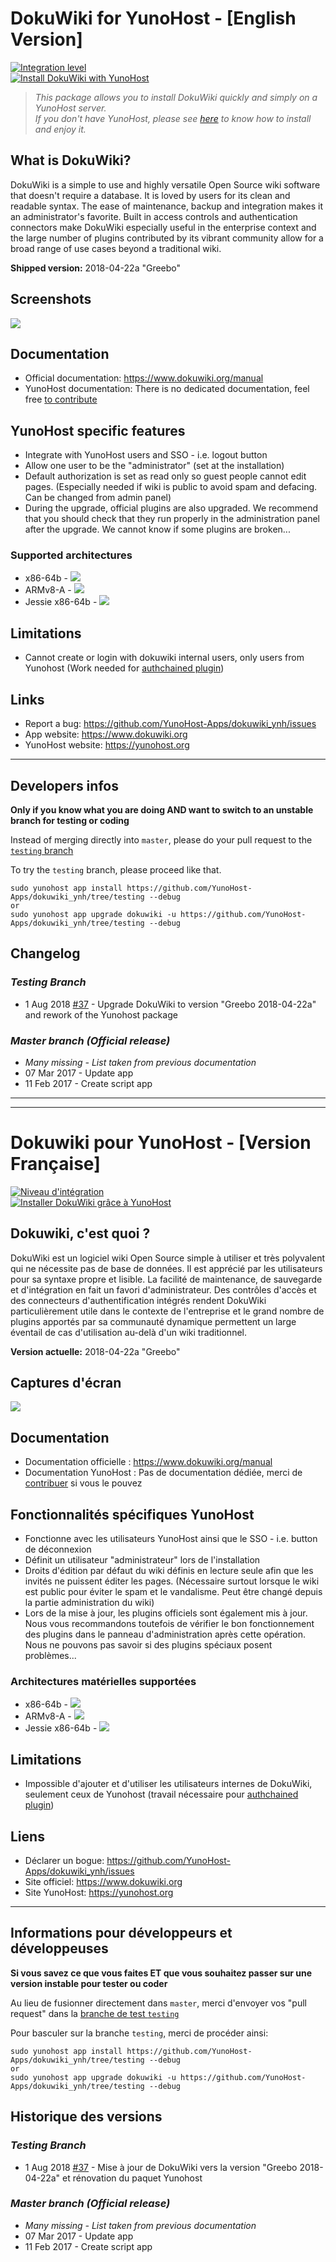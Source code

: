 # DokuWiki for YunoHost - [English Version]

[![Integration level](https://dash.yunohost.org/integration/dokuwiki.svg)](https://ci-apps-dev.yunohost.org/jenkins/job/dokuwiki%20%28Official%29/lastBuild/consoleFull)  
[![Install DokuWiki with YunoHost](https://install-app.yunohost.org/install-with-yunohost.png)](https://install-app.yunohost.org/?app=dokuwiki)

> *This package allows you to install DokuWiki quickly and simply on a YunoHost server.  
If you don't have YunoHost, please see [here](https://yunohost.org/#/install) to know how to install and enjoy it.*

## What is DokuWiki?

DokuWiki is a simple to use and highly versatile Open Source wiki software that doesn't require a database. It is loved by users for its clean and readable syntax. The ease of maintenance, backup and integration makes it an administrator's favorite. Built in access controls and authentication connectors make DokuWiki especially useful in the enterprise context and the large number of plugins contributed by its vibrant community allow for a broad range of use cases beyond a traditional wiki.

**Shipped version:** 2018-04-22a "Greebo"

## Screenshots

![](https://www.dokuwiki.org/_media/dokuwikimainwindow.png)

## Documentation

* Official documentation: https://www.dokuwiki.org/manual
* YunoHost documentation: There is no dedicated documentation, feel free [to contribute](https://yunohost.org/#/app_dokuwiki)

## YunoHost specific features

* Integrate with YunoHost users and SSO - i.e. logout button
* Allow one user to be the "administrator" (set at the installation)
* Default authorization is set as read only so guest people cannot edit pages. (Especially needed if wiki is public to avoid spam and defacing. Can be changed from admin panel)
* During the upgrade, official plugins are also upgraded. We recommend that you should check that they run properly in the administration panel after the upgrade. We cannot know if some plugins are broken...

### Supported architectures

* x86-64b - ![](https://ci-apps.yunohost.org/ci/logs/dokuwiki%20%28Official%29.svg)
* ARMv8-A - ![](https://ci-apps-arm.yunohost.org/ci/logs/dokuwiki%20%28Official%29.svg)
* Jessie x86-64b - ![](https://ci-stretch.nohost.me/ci/logs/dokuwiki%20%28Official%29.svg)

## Limitations

* Cannot create or login with dokuwiki internal users, only users from Yunohost (Work needed for [authchained plugin](https://www.dokuwiki.org/plugin:authchained))

## Links

 * Report a bug: https://github.com/YunoHost-Apps/dokuwiki_ynh/issues
 * App website: https://www.dokuwiki.org
 * YunoHost website: https://yunohost.org

---

## Developers infos

**Only if you know what you are doing AND want to switch to an unstable branch for testing or coding**

Instead of merging directly into `master`, please do your pull request to the [`testing` branch](https://github.com/YunoHost-Apps/dokuwiki_ynh/tree/testing)

To try the `testing` branch, please proceed like that.
```
sudo yunohost app install https://github.com/YunoHost-Apps/dokuwiki_ynh/tree/testing --debug
or
sudo yunohost app upgrade dokuwiki -u https://github.com/YunoHost-Apps/dokuwiki_ynh/tree/testing --debug
```

## Changelog
 
### _Testing Branch_

 * 1 Aug 2018 [#37](https://github.com/YunoHost-Apps/dokuwiki_ynh/pull/37) - Upgrade DokuWiki to version "Greebo 2018-04-22a" and rework of the Yunohost package

### _Master branch (Official release)_
* *Many missing - List taken from previous documentation*
* 07 Mar 2017 - Update app
* 11 Feb 2017 - Create script app



------------------
------------------



# Dokuwiki pour YunoHost - [Version Française]

[![Niveau d'intégration](https://dash.yunohost.org/integration/dokuwiki.svg)](https://ci-apps-dev.yunohost.org/jenkins/job/dokuwiki%20%28Official%29/lastBuild/consoleFull)  
[![Installer DokuWiki grâce à YunoHost](https://install-app.yunohost.org/install-with-yunohost.png)](https://install-app.yunohost.org/?app=dokuwiki)

## Dokuwiki, c'est quoi ?

DokuWiki est un logiciel wiki Open Source simple à utiliser et très polyvalent qui ne nécessite pas de base de données. Il est apprécié par les utilisateurs pour sa syntaxe propre et lisible. La facilité de maintenance, de sauvegarde et d'intégration en fait un favori d'administrateur. Des contrôles d'accès et des connecteurs d'authentification intégrés rendent DokuWiki particulièrement utile dans le contexte de l'entreprise et le grand nombre de plugins apportés par sa communauté dynamique permettent un large éventail de cas d'utilisation au-delà d'un wiki traditionnel.

**Version actuelle:** 2018-04-22a "Greebo"

## Captures d'écran

![](https://www.dokuwiki.org/_media/dokuwikimainwindow.png)

## Documentation

* Documentation officielle : https://www.dokuwiki.org/manual
* Documentation YunoHost : Pas de documentation dédiée, merci de [contribuer](https://yunohost.org/#/app_dokuwiki_fr) si vous le pouvez

## Fonctionnalités spécifiques YunoHost

* Fonctionne avec les utilisateurs YunoHost ainsi que le SSO - i.e. button de déconnexion
* Définit un utilisateur "administrateur" lors de l'installation
* Droits d'édition par défaut du wiki définis en lecture seule afin que les invités ne puissent éditer les pages. (Nécessaire surtout lorsque le wiki est public pour éviter le spam et le vandalisme. Peut être changé depuis la partie administration du wiki)
* Lors de la mise à jour, les plugins officiels sont également mis à jour. Nous vous recommandons toutefois de vérifier le bon fonctionnement des plugins dans le panneau d'administration après cette opération. Nous ne pouvons pas savoir si des plugins spéciaux posent problèmes...

### Architectures matérielles supportées
* x86-64b - ![](https://ci-apps.yunohost.org/ci/logs/dokuwiki%20%28Official%29.svg)
* ARMv8-A - ![](https://ci-apps-arm.yunohost.org/ci/logs/dokuwiki%20%28Official%29.svg)
* Jessie x86-64b - ![](https://ci-stretch.nohost.me/ci/logs/dokuwiki%20%28Official%29.svg)

## Limitations

* Impossible d'ajouter et d'utiliser les utilisateurs internes de DokuWiki, seulement ceux de Yunohost (travail nécessaire pour [authchained plugin](https://www.dokuwiki.org/plugin:authchained))

## Liens

 * Déclarer un bogue: https://github.com/YunoHost-Apps/dokuwiki_ynh/issues
 * Site officiel: https://www.dokuwiki.org
 * Site YunoHost: https://yunohost.org

---

## Informations pour développeurs et développeuses

**Si vous savez ce que vous faites ET que vous souhaitez passer sur une version instable pour tester ou coder**

Au lieu de fusionner directement dans `master`, merci d'envoyer vos "pull request" dans la [branche de test `testing`](https://github.com/YunoHost-Apps/dokuwiki_ynh/tree/testing)

Pour basculer sur la branche `testing`, merci de procéder ainsi:
```
sudo yunohost app install https://github.com/YunoHost-Apps/dokuwiki_ynh/tree/testing --debug
or
sudo yunohost app upgrade dokuwiki -u https://github.com/YunoHost-Apps/dokuwiki_ynh/tree/testing --debug
```

## Historique des versions
 
### _Testing Branch_

 * 1 Aug 2018 [#37](https://github.com/YunoHost-Apps/dokuwiki_ynh/pull/37) - Mise à jour de DokuWiki vers la version "Greebo 2018-04-22a" et rénovation du paquet Yunohost

### _Master branch (Official release)_
* *Many missing - List taken from previous documentation*
* 07 Mar 2017 - Update app
* 11 Feb 2017 - Create script app
